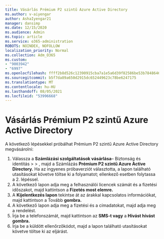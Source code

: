 ```yaml
---
title: Vásárlás Prémium P2 szintű Azure Active Directory
ms.author: v-aiyengar
author: AshaIyengar21
manager: dansimp
ms.date: 12/15/2020
ms.audience: Admin
ms.topic: article
ms.service: o365-administration
ROBOTS: NOINDEX, NOFOLLOW
localization_priority: Normal
ms.collection: Adm_O365
ms.custom:
- "9003942"
- "6997"
ms.openlocfilehash: ffff2b8d526c12390915cba7a1e5a6d39f82586be53b7848646bd8ab8f17a426
ms.sourcegitcommit: b5f7da89a650d2915dc652449623c78be6247175
ms.translationtype: MT
ms.contentlocale: hu-HU
ms.lasthandoff: 08/05/2021
ms.locfileid: "53996668"
---
```

# <a name="buy-azure-active-directory-premium-p2"></a>Vásárlás Prémium P2 szintű Azure Active Directory

A következő lépésekkel próbálhat Prémium P2 szintű Azure Active Directory megvásárolni:

1. Válassza a **Számlázási szolgáltatások vásárlása**– Biztonság és identitás  >    >  [](https://go.microsoft.com/fwlink/?linkid=2131946), majd a Számlázás **Prémium P2 szintű Azure Active Directory.**
Ha az ingyenes próbaverziót választotta, a lapon található utasításokat követve töltse ki a folyamatot; ellenkező esetben folytassa a 2. lépéssel.
1. A következő lapon adja meg a felhasználói licencek számát és a fizetési időszakot, majd kattintson a **Fizetés most elemre.**
1. A **Kijelentkezés lapon** tekintse át az árakkal kapcsolatos információkat, majd kattintson a Tovább **gombra.**
1. A következő lapon adja meg a fizetési és a címadatokat, majd adja meg a rendelést.
1. Írja be a telefonszámát, majd kattintson az **SMS-t vagy** a **Hívást hívást gombra.**
1. Írja be a küldött ellenőrzőkódot, majd a lapon található utasításokat követve töltse ki az eljárást.
